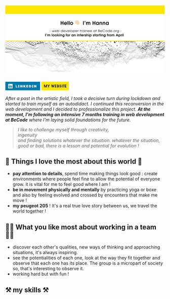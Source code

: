 # ![fluxnas](https://github.com/fluxnas/fluxnas/blob/baa41e476284375597b08b26504be91a98e0824d/github.jpg)

[![linkedin](https://github.com/fluxnas/fluxnas/blob/509b8f5f792d9e1f1fe7ef5d3dd159d7b5102b11/linkedin.png)](https://www.linkedin.com/in/hanna-connier-autajon/) 
[![mywebsite](https://github.com/fluxnas/fluxnas/blob/45a72e8a862330424c4520273bf9c064d464bbdb/mywebsite.png)](https://studio-3000.com/)

_After a past in the artistic field, I took a decisive turn during lockdown and started to train myself as an autodidact. I continued this reconversion in the web development and I decided to professionalize this project. **At the moment, I'm following an intensive 7 months training in web development at BeCode** where I'm laying solid foundations for the future._   

> _I like to challenge myself through creativity,    
> ingenuity    
> and finding solutions whatever the situation.
> whatever the situation, good or bad, there is a lesson and potential for evolution !_   
    
 ## 💛 Things I love the most about this world 💛
- **pay attention to details**, spend time making things look good : create environments where people feel fine to allow the potential of everyone grow. it is vital for me to feel good where I am !
- **be in movement physically and mentally** by practicing yoga or boxe and also by feeling evolved and crossed by encounters that make me move !
- **my peugeot 205** ! It's a real true love story between us, we travel the world together !
   
## 👩‍💻 What you like most about working in a team 👩‍💻
- discover each other's qualities, new ways of thinking and approaching situations, it's always inspiring.
- see the potentialities of each one, look at the way they fit together and observe that each one has its place. The group is a micropart of society so, that's interesting to observe it.
- working hard but with fun !

## ⚒️ my skills ⚒️
